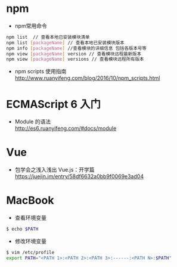 # npm
* npm常用命令

```bash
npm list  // 查看本地已安装模块清单
npm list [packageName] // 查看本地已安装模块版本
npm info [packageName] //查看模块的详细信息 包括各版本号等
npm view [packageName] version // 查看模块远程最新版本
npm view [packageName] versions // 查看模块远程所有版本
```

* npm scripts 使用指南  
http://www.ruanyifeng.com/blog/2016/10/npm_scripts.html


# ECMAScript 6 入门
*  Module 的语法  
http://es6.ruanyifeng.com/#docs/module


# Vue
* 包学会之浅入浅出 Vue.js：开学篇  
https://juejin.im/entry/58df6632a0bb9f0069e3ad04

# MacBook
* 查看环境变量
```bash
$ echo $PATH
```

* 修改环境变量
```bash
$ vim /etc/profile
export PATH="<PATH 1>:<PATH 2>:<PATH 3>:------:<PATH N>:$PATH"
```
